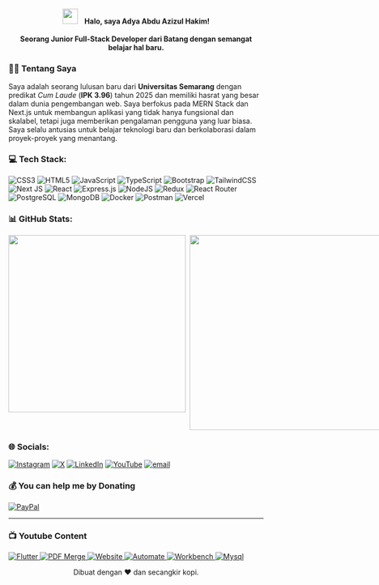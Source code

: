 <h4 align="center">
  <img src="https://media.giphy.com/media/hvRJCLFzcasrR4ia7z/giphy.gif" width="30px" style="margin-right: 10px;">
  Halo, saya Adya Abdu Azizul Hakim!
</h4>
<p align="center">
  <strong>Seorang Junior Full-Stack Developer dari Batang dengan semangat belajar hal baru.</strong>
</p>

### 👨‍💻 Tentang Saya

Saya adalah seorang lulusan baru dari <strong>Universitas Semarang</strong> dengan predikat <i>Cum Laude</i> (<strong>IPK 3.96</strong>) tahun 2025 dan memiliki hasrat yang besar dalam dunia pengembangan web. Saya berfokus pada MERN Stack dan Next.js untuk membangun aplikasi yang tidak hanya fungsional dan skalabel, tetapi juga memberikan pengalaman pengguna yang luar biasa. Saya selalu antusias untuk belajar teknologi baru dan berkolaborasi dalam proyek-proyek yang menantang.

### 💻 Tech Stack:
![CSS3](https://img.shields.io/badge/css3-%231572B6.svg?style=for-the-badge&logo=css&logoColor=white) ![HTML5](https://img.shields.io/badge/html5-%23E34F26.svg?style=for-the-badge&logo=html5&logoColor=white) ![JavaScript](https://img.shields.io/badge/javascript-%23323330.svg?style=for-the-badge&logo=javascript&logoColor=%23F7DF1E) ![TypeScript](https://img.shields.io/badge/typescript-%23007ACC.svg?style=for-the-badge&logo=typescript&logoColor=white) ![Bootstrap](https://img.shields.io/badge/bootstrap-%238511FA.svg?style=for-the-badge&logo=bootstrap&logoColor=white) ![TailwindCSS](https://img.shields.io/badge/tailwindcss-%2338B2AC.svg?style=for-the-badge&logo=tailwind-css&logoColor=white) ![Next JS](https://img.shields.io/badge/Next-black?style=for-the-badge&logo=next.js&logoColor=white) ![React](https://img.shields.io/badge/react-%2320232a.svg?style=for-the-badge&logo=react&logoColor=%2361DAFB) ![Express.js](https://img.shields.io/badge/express.js-%23404d59.svg?style=for-the-badge&logo=express&logoColor=%2361DAFB) ![NodeJS](https://img.shields.io/badge/node.js-6DA55F?style=for-the-badge&logo=node.js&logoColor=white) ![Redux](https://img.shields.io/badge/redux-%23593d88.svg?style=for-the-badge&logo=redux&logoColor=white) ![React Router](https://img.shields.io/badge/React_Router-CA4245?style=for-the-badge&logo=react-router&logoColor=white) ![PostgreSQL](https://img.shields.io/badge/postgreSQL-%23316192.svg?style=for-the-badge&logo=postgresql&logoColor=white) ![MongoDB](https://img.shields.io/badge/MongoDB-%234ea94b.svg?style=for-the-badge&logo=mongodb&logoColor=white) ![Docker](https://img.shields.io/badge/docker-%230db7ed.svg?style=for-the-badge&logo=docker&logoColor=white) ![Postman](https://img.shields.io/badge/Postman-FF6C37?style=for-the-badge&logo=postman&logoColor=white) ![Vercel](https://img.shields.io/badge/vercel-%23000000.svg?style=for-the-badge&logo=vercel&logoColor=white)

### 📊 GitHub Stats:
<div style="display: flex; gap: 8px;">
  <img src="https://github-readme-stats.vercel.app/api?username=bearazul&theme=dark&hide_border=false&include_all_commits=true&count_private=true" width="350" />
  <img src="https://nirzak-streak-stats.vercel.app/?user=bearazul&theme=dark&hide_border=false" width="385" />
</div>

### 🌐 Socials:
[![Instagram](https://img.shields.io/badge/Instagram-%23E4405F.svg?logo=Instagram&logoColor=white)](https://instagram.com/az.izul_) [![X](https://img.shields.io/badge/X-black.svg?logo=X&logoColor=white)](https://x.com/@adya_abdu77) [![LinkedIn](https://img.shields.io/badge/LinkedIn-%230077B5.svg?logo=linkedin&logoColor=white)](https://linkedin.com/in/adya-abdu-azizul-hakim) [![YouTube](https://img.shields.io/badge/YouTube-%23FF0000.svg?logo=YouTube&logoColor=white)](https://youtube.com/@@adyaabduazizulhakim7954) [![email](https://img.shields.io/badge/Email-D14836?logo=gmail&logoColor=white)](mailto:adyaabduazizulhakim@gmail.com) 

### 💰 You can help me by Donating
[![PayPal](https://img.shields.io/badge/PayPal-00457C?style=for-the-badge&logo=paypal&logoColor=white)](https://paypal.me/@hakimzv) 

---

### 📺 Youtube Content
<a href="https://youtu.be/kjDL-gHbVqk?si=Vi68cqFeUUCuibhS">
  <picture>
    <source media="(prefers-color-scheme: dark)" srcset="https://ytcards.demolab.com/?id=kjDL-gHbVqk&title=Demonstrasi+Aplikasi+Stok+Barang+dengan+Fitur+Login+dan+Registrasi+||+Flutter+MySQl+Firebase&lang=id&timestamp=1696868769&background_color=%230d1117&title_color=%23ffffff&stats_color=%23dedede&max_title_lines=2&width=250&border_radius=5&duration=172">
    <img src="https://ytcards.demolab.com/?id=kjDL-gHbVqk&title=Demonstrasi+Aplikasi+Stok+Barang+dengan+Fitur+Login+dan+Registrasi+||+Flutter+MySQl+Firebase&lang=id&timestamp=1696868769&background_color=%230d1117&title_color=%23ffffff&stats_color=%23dedede&max_title_lines=2&width=250&border_radius=5&duration=172" alt="Flutter" title="Demonstrasi Aplikasi Stok Barang dengan Fitur Login dan Registrasi || Flutter MySQl Firebase">
  </picture>
</a>
<a href="https://youtu.be/t0b4WBgIjV4?si=4L-3shQNS4gDIl8o">
  <picture>
    <source media="(prefers-color-scheme: dark)" srcset="https://ytcards.demolab.com/?id=t0b4WBgIjV4&title=Menggabungkan+PDF+dan+Memberikan+Nomer+Halaman+Secara+Otomatis+||+iLovePDF&lang=id&timestamp=1696868769&background_color=%230d1117&title_color=%23ffffff&stats_color=%23dedede&max_title_lines=2&width=250&border_radius=5&duration=172">
    <img src="https://ytcards.demolab.com/?id=t0b4WBgIjV4&title=Menggabungkan+PDF+dan+Memberikan+Nomer+Halaman+Secara+Otomatis+||+iLovePDF&lang=id&timestamp=1696868769&background_color=%230d1117&title_color=%23ffffff&stats_color=%23dedede&max_title_lines=2&width=250&border_radius=5&duration=172" alt="PDF Merge" title="Menggabungkan PDF dan Memberikan Nomer Halaman Secara Otomatis || iLovePDF">
  </picture>
</a>
<a href="https://youtu.be/z2pQ-H4WrDQ?si=_hFyFAtvSw-ePZvV">
  <picture>
    <source media="(prefers-color-scheme: dark)" srcset="https://ytcards.demolab.com/?id=z2pQ-H4WrDQ&title=Simple+Website+(html+dan+css)&lang=id&timestamp=1696868769&background_color=%230d1117&title_color=%23ffffff&stats_color=%23dedede&max_title_lines=2&width=250&border_radius=5&duration=172">
    <img src="https://ytcards.demolab.com/?id=z2pQ-H4WrDQ&title=Simple+Website+(html+dan+css)&lang=id&timestamp=1696868769&background_color=%230d1117&title_color=%23ffffff&stats_color=%23dedede&max_title_lines=2&width=250&border_radius=5&duration=172" alt="Website" title="
Simple Website (html dan css)">
  </picture>
</a>
<a href="https://youtu.be/I1HavyQJmCU?si=TVZ6NmgPwxA0OlDN">
  <picture>
    <source media="(prefers-color-scheme: dark)" srcset="https://ytcards.demolab.com/?id=I1HavyQJmCU&title=Membuat+Kartu+Siswa+Otomatis+||+Power+Automate&lang=id&timestamp=1696868769&background_color=%230d1117&title_color=%23ffffff&stats_color=%23dedede&max_title_lines=2&width=250&border_radius=5&duration=172">
    <img src="https://ytcards.demolab.com/?id=I1HavyQJmCU&title=Membuat+Kartu+Siswa+Otomatis+||+Power+Automate&lang=id&timestamp=1696868769&background_color=%230d1117&title_color=%23ffffff&stats_color=%23dedede&max_title_lines=2&width=250&border_radius=5&duration=172" alt="Automate" title="Membuat Kartu Siswa Otomatis || Power Automate">
  </picture>
</a>
<a href="https://youtu.be/zQRJhTIryXQ?si=cuQalqp9ArN-9Q5U">
  <picture>
    <source media="(prefers-color-scheme: dark)" srcset="https://ytcards.demolab.com/?id=zQRJhTIryXQ&title=MEMBUAT+MEKANISME+SEDERHANA+LAMPU+MERAH+MENGGUNAKAN+FLIP+FLOP+||+ELECTRONIC+WORKBENCH&lang=id&timestamp=1696868769&background_color=%230d1117&title_color=%23ffffff&stats_color=%23dedede&max_title_lines=2&width=250&border_radius=5&duration=172">
    <img src="https://ytcards.demolab.com/?id=zQRJhTIryXQ&title=MEMBUAT+MEKANISME+SEDERHANA+LAMPU+MERAH+MENGGUNAKAN+FLIP+FLOP+||+ELECTRONIC+WORKBENCH&lang=id&timestamp=1696868769&background_color=%230d1117&title_color=%23ffffff&stats_color=%23dedede&max_title_lines=2&width=250&border_radius=5&duration=172" alt="Workbench" title="MEMBUAT MEKANISME SEDERHANA LAMPU MERAH MENGGUNAKAN FLIP FLOP || ELECTRONIC WORKBENCH">
  </picture>
</a>
<a href="https://youtu.be/5owDGYrDhRs?si=YMO9q5qNWT4-rLWo">
  <picture>
    <source media="(prefers-color-scheme: dark)" srcset="https://ytcards.demolab.com/?id=5owDGYrDhRs&title=Menampilkan+1+tabel+sekaligus+dari+3+tabel+menggunakan+WHERE+dan+JOIN+TABLE+||+Mysql+Relasi&lang=id&timestamp=1696868769&background_color=%230d1117&title_color=%23ffffff&stats_color=%23dedede&max_title_lines=2&width=250&border_radius=5&duration=172">
    <img src="https://ytcards.demolab.com/?id=5owDGYrDhRs&title=Menampilkan+1+tabel+sekaligus+dari+3+tabel+menggunakan+WHERE+dan+JOIN+TABLE+||+Mysql+Relasi&lang=id&timestamp=1696868769&background_color=%230d1117&title_color=%23ffffff&stats_color=%23dedede&max_title_lines=2&width=250&border_radius=5&duration=172" alt="Mysql" title="Menampilkan 1 tabel sekaligus dari 3 tabel menggunakan WHERE dan JOIN TABLE || Mysql Relasi">
  </picture>
</a>

<p align="center">Dibuat dengan ❤️ dan secangkir kopi.</p>
